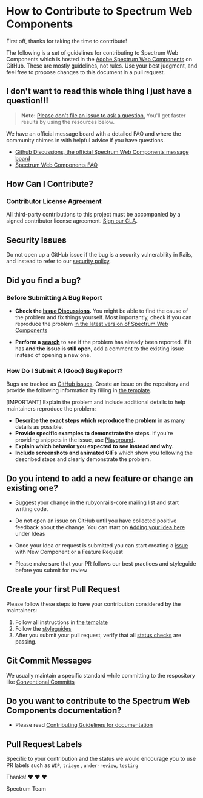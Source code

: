 # How to Contribute to Spectrum Web Components

First off, thanks for taking the time to contribute!

The following is a set of guidelines for contributing to Spectrum Web Components which is hosted in the [Adobe Spectrum Web Components](https://github.com/adobe/spectrum-web-components) on GitHub. These are mostly guidelines, not rules. Use your best judgment, and feel free to propose changes to this document in a pull request.

## I don't want to read this whole thing I just have a question!!!

> **Note:** [Please don't file an issue to ask a question.](https://github.com/adobe/spectrum-web-components/discussions) You'll get faster results by using the resources below.

We have an official message board with a detailed FAQ and where the community chimes in with helpful advice if you have questions.

-   [Github Discussions, the official Spectrum Web Components message board](https://github.com/adobe/spectrum-web-components/discussions)
-   [Spectrum Web Components FAQ](https://github.com/adobe/spectrum-web-components/discussions/categories/q-a)

## How Can I Contribute?

### Contributor License Agreement

All third-party contributions to this project must be accompanied by a signed contributor
license agreement. [Sign our CLA](http://opensource.adobe.com/cla.html).

## Security Issues

Do not open up a GitHub issue if the bug is a security vulnerability in Rails, and instead to refer to our [security policy](https://helpx.adobe.com/security/alertus.html).

## Did you find a bug?

### Before Submitting A Bug Report

-   **Check the [Issue Discussions](https://github.com/adobe/spectrum-web-components/issues).** You might be able to find the cause of the problem and fix things yourself. Most importantly, check if you can reproduce the problem [in the latest version of Spectrum Web Components](https://studio.webcomponents.dev/workspace/adobe)

-   **Perform a [search](https://github.com/adobe/spectrum-web-components/issues)** to see if the problem has already been reported. If it has **and the issue is still open**, add a comment to the existing issue instead of opening a new one.

### How Do I Submit A (Good) Bug Report?

Bugs are tracked as [GitHub issues](https://guides.github.com/features/issues/). Create an issue on the repository and provide the following information by filling in [the template](https://github.com/adobe/spectrum-web-components/blob/main/.github/ISSUE_TEMPLATE/bug_report.yaml).

[IMPORTANT] Explain the problem and include additional details to help maintainers reproduce the problem:

-   **Describe the exact steps which reproduce the problem** in as many details as possible.
-   **Provide specific examples to demonstrate the steps**. If you're providing snippets in the issue, use [Playground](https://studio.webcomponents.dev/workspace/adobe).
-   **Explain which behavior you expected to see instead and why.**
-   **Include screenshots and animated GIFs** which show you following the described steps and clearly demonstrate the problem.

## Do you intend to add a new feature or change an existing one?

-   Suggest your change in the rubyonrails-core mailing list and start writing code.

-   Do not open an issue on GitHub until you have collected positive feedback about the change. You can start on [Adding your idea here](https://github.com/adobe/spectrum-web-components/discussions/categories/ideas) under Ideas

-   Once your Idea or request is submitted you can start creating a [issue](https://github.com/adobe/spectrum-web-components/issues/new/choose) with New Component or a Feature Request

-   Please make sure that your PR follows our best practices and styleguide before you submit for review

## Create your first Pull Request

Please follow these steps to have your contribution considered by the maintainers:

1. Follow all instructions in [the template](PULL_REQUEST_TEMPLATE.md)
2. Follow the [styleguides](#styleguides)
3. After you submit your pull request, verify that all [status checks](https://help.github.com/articles/about-status-checks/) are passing.

## Git Commit Messages

We usually maintain a specific standard while committing to the respository like [Conventional Committs](https://www.conventionalcommits.org/en/v1.0.0/#summary)

## Do you want to contribute to the Spectrum Web Components documentation?

-   Please read [Contributing Guidelines for documentation](https://github.com/adobe/spectrum-web-components#documentation)

## Pull Request Labels

Specific to your contribution and the status we would encourage you to use PR labels such as `WIP`, `triage` , `under-review`, `testing`

Thanks! :heart: :heart: :heart:

Spectrum Team
